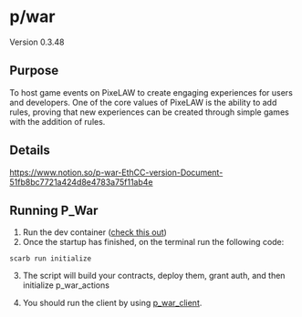 

# p/war
Version 0.3.48
## Purpose

To host game events on PixeLAW to create engaging experiences for users and developers. One of the core values of PixeLAW is the ability to add rules, proving that new experiences can be created through simple games with the addition of rules.

## Details

https://www.notion.so/p-war-EthCC-version-Document-51fb8bc7721a424d8e4783a75f11ab4e

## Running P_War
1. Run the dev container ([check this out](https://code.visualstudio.com/docs/devcontainers/containers))
2. Once the startup has finished, on the terminal run the following code:
````shell
scarb run initialize
````
3. The script will build your contracts, deploy them, grant auth, and then initialize p_war_actions

4. You should run the client by using [p_war_client](https://github.com/pixelaw/p_war_client).